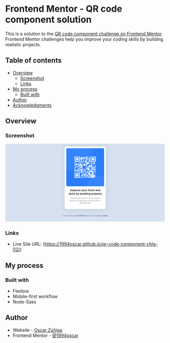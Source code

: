 # Frontend Mentor - QR code component solution
 
This is a solution to the [QR code component challenge on Frontend Mentor](https://www.frontendmentor.io/challenges/qr-code-component-iux_sIO_H). Frontend Mentor challenges help you improve your coding skills by building realistic projects.
 
## Table of contents
 
- [Overview](#overview)
  - [Screenshot](#screenshot)
  - [Links](#links)
- [My process](#my-process)
  - [Built with](#built-with)
- [Author](#author)
- [Acknowledgments](#acknowledgments)
 
 
## Overview
 
### Screenshot
 
![](./design/screenshot-solution.png)
 
### Links
- Live Site URL: (https://1994oscar.github.io/qr-code-component-chlg-02/)
 
## My process
 
### Built with
- Flexbox
- Mobile-first workflow
- Node-Sass 
 
 
## Author
 
- Website - [Oscar Zúñiga](https://www.xn--oscarziga-q6a2h.com/)
- Frontend Mentor - [@1994oscar](https://www.frontendmentor.io/profile/1994oscar)

